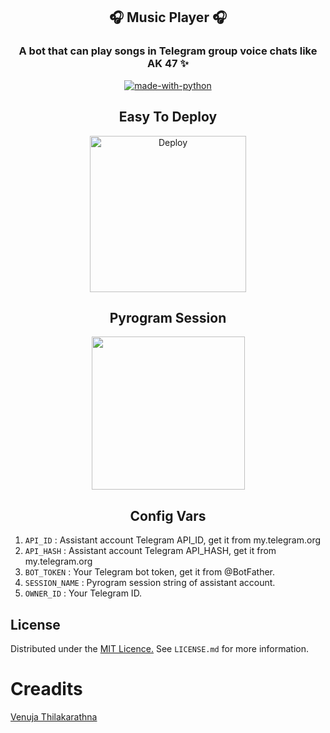 <h2 align= center><b>🎧 Music Player 🎧</b></h1>
<h3 align = center>A bot that can play songs in Telegram group voice chats like AK 47 ✨</h3>

<p align="center">
<a href="https://python.org"><img src="http://forthebadge.com/images/badges/made-with-python.svg" alt="made-with-python"></a>
</p>

<h2 align="center">Easy To Deploy</h2>

<p align="center">
<a href="https://dashboard.heroku.com/new?template=https://github.com/Venuja104/Music-Player-Bot"><img src="https://img.shields.io/badge/Deploy%20To%20Heroku-blueviolet?style=for-the-badge&logo=heroku" width="250" alt="Deploy"></a>  
</p>

<h2 align="center">Pyrogram Session</h2>

<p align="center">
<a href="https://replit.com/@VND-GROUPGROUP/VdStringSession#main.py"><img src="https://img.shields.io/badge/Generate%20On%20Repl-blueviolet?style=for-the-badge&logo=appveyor" width="245""/></a>
</p>  

<h2 align="center">Config Vars</h2>

1. `API_ID` : Assistant account Telegram API_ID, get it from my.telegram.org
2. `API_HASH` : Assistant account Telegram API_HASH, get it from my.telegram.org
3. `BOT_TOKEN` : Your Telegram bot token, get it from @BotFather.
4. `SESSION_NAME` : Pyrogram session string of assistant account.
5. `OWNER_ID` : Your Telegram ID.

## License

Distributed under the [MIT Licence.](https://github.com/Venuja104/Music-Player-Bot/blob/main/LICENSE) See `LICENSE.md` for more information.

# Creadits

[Venuja Thilakarathna](https://t.me/Venuja_Sadew)
